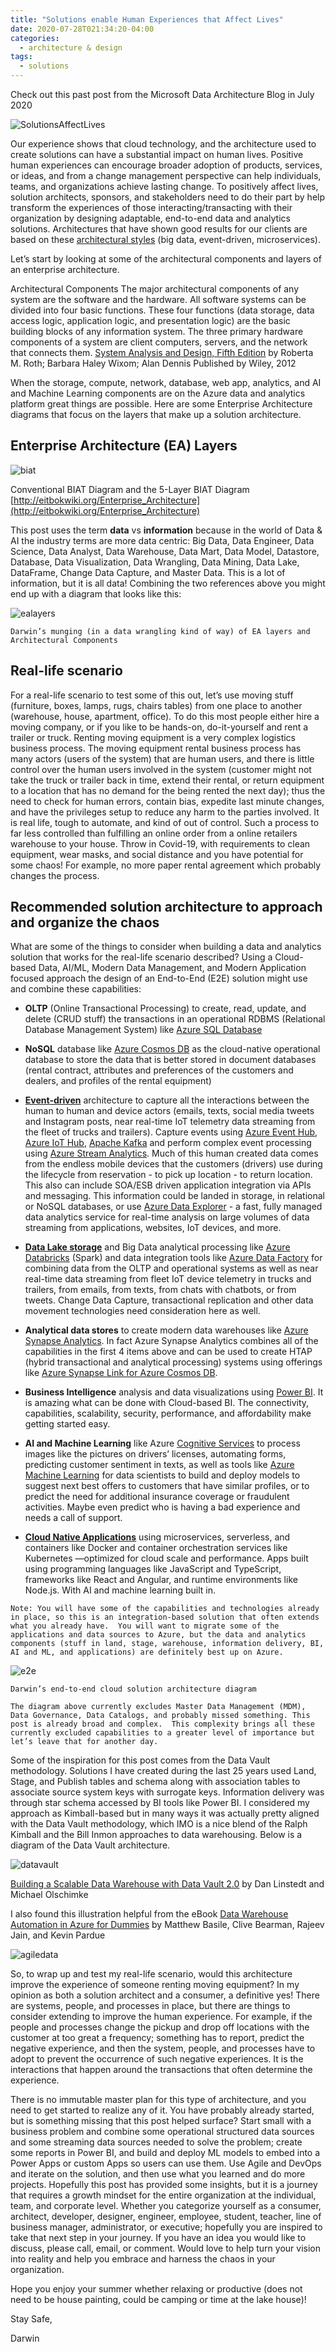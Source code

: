 ```yaml
---
title: "Solutions enable Human Experiences that Affect Lives"
date: 2020-07-28T021:34:20-04:00
categories:
  - architecture & design
tags:
  - solutions
---
```


Check out this past post from the Microsoft Data Architecture Blog in July 2020

![SolutionsAffectLives](/assets/images/postimages/Solutions/solutions.png)

Our experience shows that cloud technology, and the architecture used to create solutions can have a substantial impact on human lives.  Positive human experiences can encourage broader adoption of products, services, or ideas, and from a change management perspective can help individuals, teams, and organizations achieve lasting change.  To positively affect lives, solution architects, sponsors, and stakeholders need to do their part by help transform the experiences of those interacting/transacting with their organization by designing adaptable, end-to-end data and analytics solutions.  Architectures that have shown good results for our clients are based on these [architectural styles](https://docs.microsoft.com/en-us/azure/architecture/guide/architecture-styles/) (big data, event-driven, microservices).

Let’s start by looking at some of the architectural components and layers of an enterprise architecture.

Architectural Components
The major architectural components of any system are the software and the hardware.  All software systems can be divided into four basic functions. These four functions (data storage, data access logic, application logic, and presentation logic) are the basic building blocks of any information system.  The three primary hardware components of a system are client computers, servers, and the network that connects them.
[System Analysis and Design, Fifth Edition](https://learning.oreilly.com/library/view/system-analysis-and/9781118057629/) by Roberta M. Roth; Barbara Haley Wixom; Alan Dennis Published by Wiley, 2012

When the storage, compute, network, database, web app, analytics, and AI and Machine Learning components are on the Azure data and analytics platform great things are possible.  Here are some Enterprise Architecture diagrams that focus on the layers that make up a solution architecture.

## Enterprise Architecture (EA) Layers

![biat](/assets/images/postimages/Solutions/BIAT.jpg)

Conventional BIAT Diagram and the 5-Layer BIAT Diagram [http://eitbokwiki.org/Enterprise_Architecture](http://eitbokwiki.org/Enterprise_Architecture)

This post uses the term **data** vs **information** because in the world of Data & AI the industry terms are more data centric: Big Data, Data Engineer, Data Science, Data Analyst, Data Warehouse, Data Mart, Data Model, Datastore, Database, Data Visualization, Data Wrangling, Data Mining, Data Lake, DataFrame, Change Data Capture, and Master Data.  This is a lot of information, but it is all data!  Combining the two references above you might end up with a diagram that looks like this:

![ealayers](/assets/images/postimages/Solutions/ealayers.png)

`Darwin’s munging (in a data wrangling kind of way) of EA layers and Architectural Components`

## Real-life scenario

For a real-life scenario to test some of this out, let’s use moving stuff (furniture, boxes, lamps, rugs, chairs tables) from one place to another (warehouse, house, apartment, office).  To do this most people either hire a moving company, or if you like to be hands-on, do-it-yourself and rent a trailer or truck.  Renting moving equipment is a very complex logistics business process.  The moving equipment rental business process has many actors (users of the system) that are human users, and there is little control over the human users involved in the system (customer might not take the truck or trailer back in time, extend their rental, or return equipment to a location that has no demand for the being rented the next day); thus the need to check for human errors, contain bias, expedite last minute changes, and have the privileges setup to reduce any harm to the parties involved.  It is real life, tough to automate, and kind of out of control.  Such a process to far less controlled than fulfilling an online order from a online retailers warehouse to your house.  Throw in Covid-19, with requirements to clean equipment, wear masks, and social distance and you have potential for some chaos!  For example, no more paper rental agreement which probably changes the process.

## Recommended solution architecture to approach and organize the chaos

What are some of the things to consider when building a data and analytics solution that works for the real-life scenario described?  Using a Cloud-based Data, AI/ML, Modern Data Management, and Modern Application focused approach the design of an End-to-End (E2E) solution might use and combine these capabilities:

* **OLTP** (Online Transactional Processing) to create, read, update, and delete (CRUD stuff) the transactions in an operational RDBMS (Relational Database Management System) like [Azure SQL Database](https://azure.microsoft.com/en-us/services/sql-database/)

* **NoSQL** database like [Azure Cosmos DB](https://azure.microsoft.com/en-us/services/cosmos-db/) as the cloud-native operational database to store the data that is better stored in document databases (rental contract, attributes and preferences of the customers and dealers, and profiles of the rental equipment)

* [**Event-driven**](https://docs.microsoft.com/en-us/azure/architecture/guide/architecture-styles/event-driven) architecture to capture all the interactions between the human to human and device actors (emails, texts, social media tweets and Instagram posts, near real-time IoT telemetry data streaming from the fleet of trucks and trailers).  Capture events using [Azure Event Hub](https://docs.microsoft.com/en-us/azure/event-hubs/), [Azure IoT Hub](https://docs.microsoft.com/en-us/azure/iot-hub/about-iot-hub), [Apache Kafka](https://kafka.apache.org/) and perform complex event processing using [Azure Stream Analytics](https://azure.microsoft.com/en-us/services/stream-analytics/).  Much of this human created data comes from the endless mobile devices that the customers (drivers) use during the lifecycle from reservation - to pick up location - to return location.  This also can include SOA/ESB driven application integration via APIs and messaging.  This information could be landed in storage, in relational or NoSQL databases, or use [Azure Data Explorer](https://azure.microsoft.com/en-us/services/data-explorer/) - a fast, fully managed data analytics service for real-time analysis on large volumes of data streaming from applications, websites, IoT devices, and more.

* [**Data Lake storage**](https://azure.microsoft.com/en-us/services/storage/data-lake-storage/) and Big Data analytical processing like [Azure Databricks](https://docs.microsoft.com/en-us/azure/databricks/scenarios/what-is-azure-databricks) (Spark) and data integration tools like [Azure Data Factory](https://docs.microsoft.com/en-us/azure/data-factory/) for combining data from the OLTP and operational systems as well as near real-time data streaming from fleet IoT device telemetry in trucks and trailers, from emails, from texts, from chats with chatbots, or from tweets.  Change Data Capture, transactional replication and other data movement technologies need consideration here as well.

* **Analytical data stores** to create modern data warehouses like [Azure Synapse Analytics](https://azure.microsoft.com/en-us/services/synapse-analytics/).  In fact Azure Synapse Analytics combines all of the capabilities in the first 4 items above and can be used to create HTAP (hybrid transactional and analytical processing) systems using offerings like [Azure Synapse Link for Azure Cosmos DB](https://docs.microsoft.com/en-us/azure/cosmos-db/synapse-link-use-cases).

* **Business Intelligence** analysis and data visualizations using [Power BI](https://powerbi.microsoft.com/en-us/).  It is amazing what can be done with Cloud-based BI.  The connectivity, capabilities, scalability, security, performance, and affordability make getting started easy.

* **AI and Machine Learning** like Azure [Cognitive Services](https://azure.microsoft.com/en-us/services/cognitive-services/) to process images like the pictures on drivers’ licenses, automating forms, predicting customer sentiment in texts, as well as tools like [Azure Machine Learning](https://azure.microsoft.com/en-us/services/machine-learning/#product-overview) for data scientists to build and deploy models to suggest next best offers to customers that have similar profiles, or to predict the need for additional insurance coverage or fraudulent activities.  Maybe even predict who is having a bad experience and needs a call of support.

* **[Cloud Native Applications](https://azure.microsoft.com/en-us/overview/cloudnative/)** using microservices, serverless, and containers like Docker and container orchestration services like Kubernetes —optimized for cloud scale and performance.  Apps built using programming languages like JavaScript and TypeScript, frameworks like React and Angular, and runtime environments like Node.js.  With AI and machine learning built in.

`Note: You will have some of the capabilities and technologies already in place, so this is an integration-based solution that often extends what you already have.  You will want to migrate some of the applications and data sources to Azure, but the data and analytics components (stuff in land, stage, warehouse, information delivery, BI, AI and ML, and applications) are definitely best up on Azure.`

![e2e](/assets/images/postimages/Solutions/e2edataaisolution.png)

`Darwin’s end-to-end cloud solution architecture diagram`

`The diagram above currently excludes Master Data Management (MDM), Data Governance, Data Catalogs, and probably missed something. This post is already broad and complex.  This complexity brings all these currently excluded capabilities to a greater level of importance but let’s leave that for another day.`

Some of the inspiration for this post comes from the Data Vault methodology.  Solutions I have created during the last 25 years used Land, Stage, and Publish tables and schema along with association tables to associate source system keys with surrogate keys.  Information delivery was through star schema accessed by BI tools like Power BI.  I considered my approach as Kimball-based but in many ways it was actually pretty aligned with the Data Vault methodology, which IMO is a nice blend of the Ralph Kimball and the Bill Inmon approaches to data warehousing.  Below is a diagram of the Data Vault architecture.

![datavault](/assets/images/postimages/Solutions/datavault.jpg)

[Building a Scalable Data Warehouse with Data Vault 2.0](https://www.amazon.com/Building-Scalable-Data-Warehouse-Vault-ebook-dp-B015KKYFGO/dp/B015KKYFGO/ref=mt_other?_encoding=UTF8&me=&qid=) by Dan Linstedt and Michael Olschimke

I also found this illustration helpful from the eBook [Data Warehouse Automation in Azure for Dummies](https://www.qlik.com/us/resource-library/data-warehouse-automation-in-azure-for-dummies) by Matthew Basile, Clive Bearman, Rajeev Jain, and Kevin Pardue

![agiledata](/assets/images/postimages/Solutions/agiledatapipeline.png)

So, to wrap up and test my real-life scenario, would this architecture improve the experience of someone renting moving equipment? In my opinion as both a solution architect and a consumer, a definitive yes! There are systems, people, and processes in place, but there are things to consider extending to improve the human experience. For example, if the people and processes change the pickup and drop off locations with the customer at too great a frequency; something has to report, predict the negative experience, and then the system, people, and processes have to adopt to prevent the occurrence of such negative experiences. It is the interactions that happen around the transactions that often determine the experience.

There is no immutable master plan for this type of architecture, and you need to get started to realize any of it. You have probably already started, but is something missing that this post helped surface? Start small with a business problem and combine some operational structured data sources and some streaming data sources needed to solve the problem; create some reports in Power BI, and build and deploy ML models to embed into a Power Apps or custom Apps so users can use them. Use Agile and DevOps and iterate on the solution, and then use what you learned and do more projects. Hopefully this post has provided some insights, but it is a journey that requires a growth mindset for the entire organization at the individual, team, and corporate level. Whether you categorize yourself as a consumer, architect, developer, designer, engineer, employee, student, teacher, line of business manager, administrator, or executive; hopefully you are inspired to take that next step in your journey. If you have an idea you would like to discuss, please call, email, or comment. Would love to help turn your vision into reality and help you embrace and harness the chaos in your organization.

Hope you enjoy your summer whether relaxing or productive (does not need to be house painting, could be camping or time at the lake house)!

Stay Safe,

Darwin
